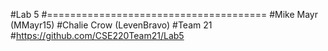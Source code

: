 #Lab 5
#======================================
#Mike Mayr (MMayr15)
#Chalie Crow (LevenBravo)
#Team 21
#https://github.com/CSE220Team21/Lab5
